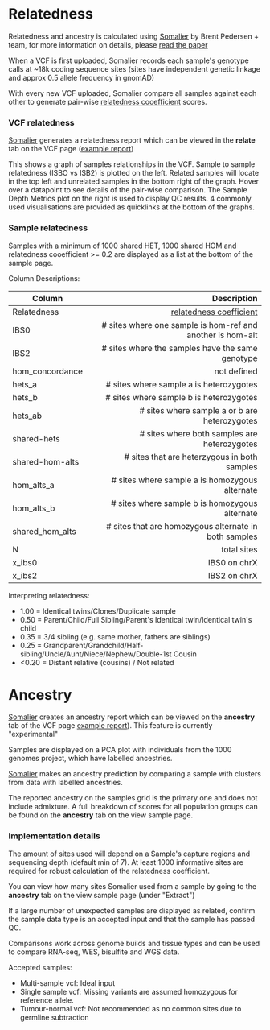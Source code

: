 # Relatedness

Relatedness and ancestry is calculated using [Somalier](https://github.com/brentp/somalier) by Brent Pedersen + team, for more information on details, please [read the paper](https://doi.org/10.1186/s13073-020-00761-2)

When a VCF is first uploaded, Somalier records each sample's genotype calls at ~18k coding sequence sites (sites have independent genetic linkage and approx 0.5 allele frequency in gnomAD)

With every new VCF uploaded, Somalier compare all samples against each other to generate pair-wise [relatedness cooefficient](https://en.wikipedia.org/wiki/Coefficient_of_relationship) scores.

### VCF relatedness

 [Somalier](https://github.com/brentp/somalier) generates a relatedness report which can be viewed in the **relate** tab on the VCF page ([example report](https://brentp.github.io/somalier/ex.html))

This shows a graph of samples relationships in the VCF. Sample to sample relatedness (ISBO vs ISB2) is plotted on the left. Related samples will locate in the top left and unrelated samples in the bottom right of the graph. Hover over a datapoint to see details of the pair-wise comparison.  The Sample Depth Metrics plot on the right is used to display QC results. 4 commonly used visualisations are provided as quicklinks at the bottom of the graphs. 

### Sample relatedness

Samples with a minimum of 1000 shared HET, 1000 shared HOM and relatedness cooefficient >= 0.2 are displayed as a list at the bottom of the sample page.

Column Descriptions:

| Column  |  Description |
|---------|-------------:|
| Relatedness | [relatedness coefficient](https://en.wikipedia.org/wiki/Coefficient_of_relationship) |
| IBS0 | # sites where one sample is hom-ref and another is hom-alt |
| IBS2 | # sites where the samples have the same genotype |
| hom_concordance | not defined |
| hets_a | # sites where sample a is heterozygotes |
| hets_b | # sites where sample b is heterozygotes |
| hets_ab | # sites where sample a or b are heterozygotes |
| shared-hets | # sites where both samples are heterozygotes |
| shared-hom-alts | # sites that are heterzygous in both samples |
| hom_alts_a | # sites where sample a is homozygous alternate |
| hom_alts_b | # sites where sample b is homozygous alternate |
| shared_hom_alts | # sites that are homozygous alternate in both samples |
| N  | total sites |
| x_ibs0 | IBS0 on chrX |
| x_ibs2 | IBS2 on chrX |

Interpreting relatedness: 

* 1.00  = Identical twins/Clones/Duplicate sample
* 0.50  = Parent/Child/Full Sibling/Parent's Identical twin/Identical twin's child
* 0.35  = 3/4 sibling (e.g. same mother, fathers are siblings)
* 0.25  = Grandparent/Grandchild/Half-sibling/Uncle/Aunt/Niece/Nephew/Double-1st Cousin
* <0.20 = Distant relative (cousins) / Not related

# Ancestry

 [Somalier](https://github.com/brentp/somalier) creates an ancestry report which can be viewed on the **ancestry** tab of the VCF page [example report](https://brentp.github.io/somalier/ex.somalier-ancestry.html)). This feature is currently "experimental"

Samples are displayed on a PCA plot with individuals from the 1000 genomes project, which have labelled ancestries.

 [Somalier](https://github.com/brentp/somalier) makes an ancestry prediction by comparing a sample with clusters from data with labelled ancestries.

The reported ancestry on the samples grid is the primary one and does not include admixture. A full breakdown of scores for all population groups can be found on the **ancestry** tab on the view sample page.

### Implementation details

The amount of sites used will depend on a Sample's capture regions and sequencing depth (default min of 7). At least 1000 informative sites are required for robust calculation of the relatedness coefficient.

You can view how many sites Somalier used from a sample by going to the **ancestry** tab on the view sample page (under "Extract")

If a large number of unexpected samples are displayed as related, confirm the sample data type is an accepted input and that the sample has passed QC. 

Comparisons work across genome builds and tissue types and can be used to compare RNA-seq, WES, bisulfite and WGS data.

Accepted samples:

* Multi-sample vcf: Ideal input
* Single sample vcf: Missing variants are assumed homozygous for reference allele. 
* Tumour-normal vcf: Not recommended as no common sites due to germline subtraction

